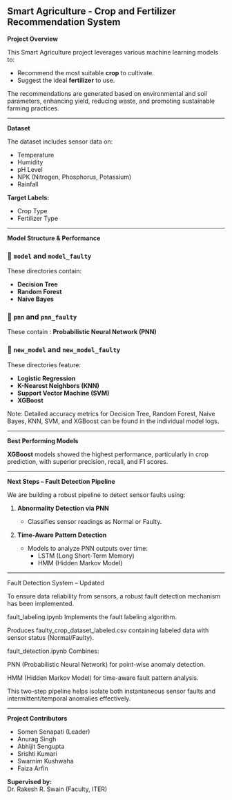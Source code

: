 
##  Smart Agriculture - Crop and Fertilizer Recommendation System

**Project Overview**

This Smart Agriculture project leverages various machine learning models to:
- Recommend the most suitable **crop** to cultivate.
- Suggest the ideal **fertilizer** to use.

The recommendations are generated based on environmental and soil parameters, enhancing yield, reducing waste, and promoting sustainable farming practices.

---

 **Dataset**

The dataset includes sensor data on:
- Temperature
- Humidity
- pH Level
- NPK (Nitrogen, Phosphorus, Potassium)
- Rainfall

**Target Labels:**
- Crop Type
- Fertilizer Type

---

 **Model Structure & Performance**

### 🔹 `model` and `model_faulty`
These directories contain:
- **Decision Tree**
- **Random Forest**
- **Naive Bayes**

### 🔹 `pnn` and `pnn_faulty`
These contain :
**Probabilistic Neural Network (PNN)** 

### 🔹 `new_model` and `new_model_faulty`
These directories feature:
- **Logistic Regression**
- **K-Nearest Neighbors (KNN)**
- **Support Vector Machine (SVM)**
- **XGBoost**

Note: Detailed accuracy metrics for Decision Tree, Random Forest, Naive Bayes, KNN, SVM, and XGBoost can be found in the individual model logs.

---

 **Best Performing Models**

**XGBoost** models showed the highest performance, particularly in crop prediction, with superior precision, recall, and F1 scores.

---

**Next Steps – Fault Detection Pipeline**

We are building a robust pipeline to detect sensor faults using:

1. **Abnormality Detection via PNN**
   - Classifies sensor readings as Normal or Faulty.

2. **Time-Aware Pattern Detection**
   - Models to analyze PNN outputs over time:
     -  LSTM (Long Short-Term Memory)
     -  HMM (Hidden Markov Model)

---
 Fault Detection System – Updated

To ensure data reliability from sensors, a robust fault detection mechanism has been implemented.

fault_labeling.ipynb
Implements the fault labeling algorithm.

Produces faulty_crop_dataset_labeled.csv containing labeled data with sensor status (Normal/Faulty).

fault_detection.ipynb
Combines:

PNN (Probabilistic Neural Network) for point-wise anomaly detection.

HMM (Hidden Markov Model) for time-aware fault pattern analysis.

This two-step pipeline helps isolate both instantaneous sensor faults and intermittent/temporal anomalies effectively.

---

 **Project Contributors**

- Somen Senapati (Leader)  
- Anurag Singh  
- Abhijit Sengupta  
- Srishti Kumari  
- Swarnim Kushwaha  
- Faiza Arfin  

**Supervised by:**  
Dr. Rakesh R. Swain (Faculty, ITER)
